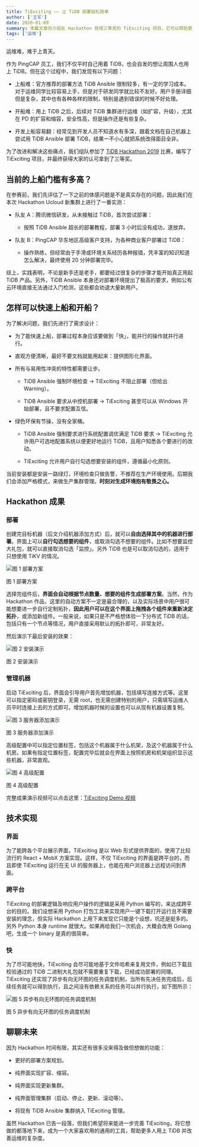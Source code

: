 ```yaml
---
title: TiExciting —— 让 TiDB 部署轻松简单
author: ['王军']
date: 2020-01-09
summary: 本篇文章将介绍在 Hackathon 获得三等奖的 TiExciting 项目，它可以帮助更多人用上 TiDB 并改善运维的复杂度。
tags: ['运维']
---
```


运维难，难于上青天。

作为 PingCAP 员工，我们不仅平时自己用着 TiDB，也会自发的想让周围人也用上 TiDB。但在这个过程中，我们发现有以下问题：

*   上船难：官方推荐的部署方法 TiDB Ansible 限制较多，有一定的学习成本。对于运维同学比较容易上手，但是对于研发同学就比较不友好。用户手册详细但是复杂，其中也有各种各样的限制，特别是遇到错误的时候不好处理。

*   开船难：用上 TiDB 之后，后续对 TiDB 集群进行运维（如扩容，升级），尤其在 PD 的扩容和缩容，安全性高，但是操作还是有些复杂。

*   开发上船容易翻：经常见到开发人员不知道水有多深，跟着文档在自己机器上尝试用 TiDB Ansible 部署 TiDB，结果一不小心就把系统改得面目全非。

为了改进和解决这些痛点，我们组队参加了 [TiDB Hackathon 2019](https://mp.weixin.qq.com/s/3-ww6MJnygvq8mpkDuwAig) 比赛，编写了 TiExciting 项目，并最终获得大家的认可拿到了三等奖。

## 当前的上船门槛有多高？

在参赛前，我们先评估了一下之前的体感问题是不是真实存在的问题，因此我们在本次 Hackathon Ucloud 新集群上进行了一番实测：

- 队友 A：腾讯微信研发，从未接触过 TiDB，首次尝试部署：

    - 按照 TiDB Ansible 超长的部署教程，部署 3 小时后没有成功，遂放弃。

- 队友 B：PingCAP 华东地区高级客户支持，为各种商业客户部署过 TiDB：

    - 操作熟练，但经常由于手滑或环境关系经历各种报错，凭丰富的知识知道怎么解决，最终使用 20 分钟部署完毕。

综上，实践表明，不论是新手还是老手，都要经过很复杂的步骤才能开始真正用起 TiDB 产品。另外，TiDB Ansible 本身还对部署环境提出了极高的要求，例如公有云环境直接无法通过入门检测，这些都会劝退大量新用户。

## 怎样可以快速上船和开船？

为了解决问题，我们先进行了需求设计：

- 为了能快速上船，部署过程本身应该要做到「快」，能并行的操作就并行进行。

- 直观方便清晰，最好不要文档就能用起来：提供图形化界面。

- 所有与易用性冲突的特性都需要让步。

    - TiDB Ansible 强制环境检查 → TiExciting 不阻止部署（但给出 Warning）。

    - TiDB Ansible 要求从中控机部署 → TiExciting 甚至可以从 Windows 开始部署，且不要求配置互信。

- 绿色环保有节操，没有全家桶。

    - TiDB Ansible 强制要求进行系统配置调优满足 TiDB 要求 → TiExciting 允许用户可选地配置系统以便更好地运行 TiDB，且用户知悉各个要进行的改动。

    - TiExciting 允许用户自行勾选想要安装的组件，遵循最小化原则。

当前安装都是安装一路绿灯，环境检查只做告警，不推荐在生产环境使用。后期我们会添加严格模式，来做生产集群管理。**时刻对生成环境抱有敬畏之心。**

## Hackathon 成果

### 部署

创建完目标机器（后文介绍机器添加方式）后，就可以**自由选择其中的机器进行部署**。界面上可以**自行勾选想要的组件**，或取消勾选不想要的组件。比如不想要监控大礼包，就可以直接取消勾选「监控」。另外 TiDB 也是可以取消勾选的，适用于只想使用 TiKV 的情况。

![图 1 部署方案](media/tiexciting-makes-tidb-deployment-easy-and-simple/1.gif)

<div class="caption-center"> 图 1 部署方案</div>

选择完组件后，**界面会自动根据节点数量、想要的组件生成部署方案**。当然，作为 Hackathon 作品，这里的自动方案不一定是最合理的，以及实际场景中用户很可能想要进一步自行定制拓扑，**因此用户可以在这个界面上拖拽各个组件来重新决定拓扑**，或添加新组件。一般来说，如果只是不严格想体验一下分布式 TiDB 的话，包括只有一个节点等情况，用户直接采用默认的拓扑即可，非常友好。

然后演示下最后安装的效果：

![图 2 安装演示](media/tiexciting-makes-tidb-deployment-easy-and-simple/2.gif)

<div class="caption-center"> 图 2 安装演示</div>

### 管理机器

启动 TiExciting 后，界面会引导用户首先增加机器，包括填写连接方式等。这里可以指定密码或密钥登录，无需 root，也无需创建特别的用户，只需填写运维人员平时连接上去的方式即可。增加机器时候的设置也可以从现有机器设置复制。

![图 3 服务器添加演示](media/tiexciting-makes-tidb-deployment-easy-and-simple/3.gif)

<div class="caption-center"> 图 3 服务器添加演示</div>


高级配置中可以指定位置标签，包括这个机器属于什么机架，及这个机器属于什么机房。如果有指定位置标签，配置完毕后就会在界面上按照机房和机架组织显示这些机器，非常直观。

![图 4 高级配置](media/tiexciting-makes-tidb-deployment-easy-and-simple/4.gif)

<div class="caption-center"> 图 4 高级配置</div>

完整成果演示视频可以点击这里：[TiExciting Demo 视频](https://drive.google.com/open?id=1v62lqGhOXNxTCMr7RKuKxuAfBCWZT4SF)

## 技术实现

### 界面

为了能跨各个平台展示界面，TiExciting 是以 Web 形式提供界面的，使用了比较流行的 React + MobX 方案实现。这样，不仅 TiExciting 的界面是跨平台的，而且即使 TiExciting 运行在无 UI 的服务器上，也能在用户浏览器上远程访问到界面。

### 跨平台

TiExciting 的部署逻辑及响应用户操作的逻辑是采用 Python 编写的，来达成跨平台的目的。我们设想采用 Python 打包工具来实现用户一键下载打开运行且不需要安装的理念，但实际 Hackathon 上用下来发现它只能是个设想，坑还是挺多的。另外 Python 本身 runtime 就很大。如果再给我们一次机会，大概会改用 Golang 吧，生成一个 binary 是真的很简单。

### 快

为了尽可能地快，TiExciting 会尽可能地基于文件哈希来复用文件，例如已下载且校验通过的 TiDB 二进制大礼包就不需要重复下载，已经成功部署的同理。TiExciting 还实现了异步有向无环图的任务调度机制，当所有先决任务完成后，后续任务就可以得到执行，且之间没有依赖关系的任务可以并行执行，如下图所示：

![图 5 异步有向无环图的任务调度机制](media/tiexciting-makes-tidb-deployment-easy-and-simple/5.png)

<div class="caption-center"> 图 5 异步有向无环图的任务调度机制</div>

## 聊聊未来

因为 Hackathon 时间有限，其实还有很多没来得及做但想做的功能：

- 更好的部署方案规划。

- 纯界面实现扩容、缩容。

- 纯界面实现更新集群。

- 纯界面管理集群（启动、停止、更新、滚动等）。

- 将现有 TiDB Ansible 集群纳入 TiExciting 管理。

虽然 Hackathon 已告一段落，但我们希望将来能进一步完善 TiExciting，将它想做的都落地下来，成为一个大家喜欢用的通用的工具，帮助更多人用上 TiDB 并改善运维的复杂度。


